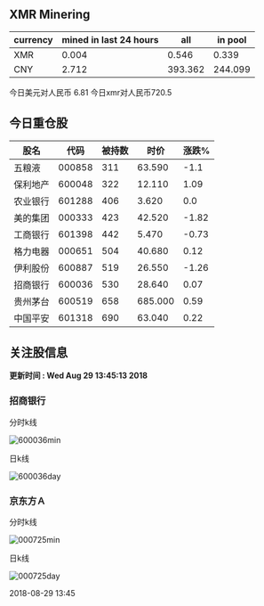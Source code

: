 ## XMR Minering

|currency|mined in last 24 hours|all|in pool|
|---|---|---|---|
|XMR|0.004|0.546|0.339|
|CNY|2.712|393.362|244.099|

今日美元对人民币 6.81	今日xmr对人民币720.5


## 今日重仓股 

|股名|代码|被持数|时价|涨跌%|
|---|---|---|---|---|
|五粮液|000858|311|63.590|-1.1|
|保利地产|600048|322|12.110|1.09|
|农业银行|601288|406|3.620|0.0|
|美的集团|000333|423|42.520|-1.82|
|工商银行|601398|442|5.470|-0.73|
|格力电器|000651|504|40.680|0.12|
|伊利股份|600887|519|26.550|-1.26|
|招商银行|600036|530|28.640|0.07|
|贵州茅台|600519|658|685.000|0.59|
|中国平安|601318|690|63.040|0.22|

## 关注股信息
**更新时间 : Wed Aug 29 13:45:13 2018**
### 招商银行 
分时k线

![600036min](http://image.sinajs.cn/newchart/min/n/sh600036.gif)

日k线

![600036day](http://image.sinajs.cn/newchart/daily/n/sh600036.gif)

### 京东方Ａ 
分时k线

![000725min](http://image.sinajs.cn/newchart/min/n/sz000725.gif)

日k线

![000725day](http://image.sinajs.cn/newchart/daily/n/sz000725.gif)

2018-08-29 13:45